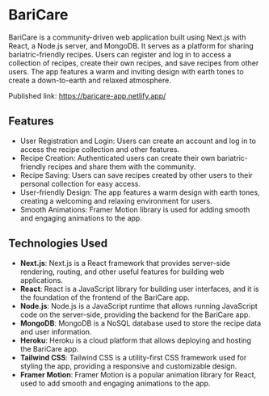 # BariCare

BariCare is a community-driven web application built using Next.js with React, a Node.js server, and MongoDB. It serves as a platform for sharing bariatric-friendly recipes. Users can register and log in to access a collection of recipes, create their own recipes, and save recipes from other users. The app features a warm and inviting design with earth tones to create a down-to-earth and relaxed atmosphere.

Published link: https://baricare-app.netlify.app/

## Features

- User Registration and Login: Users can create an account and log in to access the recipe collection and other features.
- Recipe Creation: Authenticated users can create their own bariatric-friendly recipes and share them with the community.
- Recipe Saving: Users can save recipes created by other users to their personal collection for easy access.
- User-friendly Design: The app features a warm design with earth tones, creating a welcoming and relaxing environment for users.
- Smooth Animations: Framer Motion library is used for adding smooth and engaging animations to the app.

## Technologies Used

- **Next.js**: Next.js is a React framework that provides server-side rendering, routing, and other useful features for building web applications.
- **React**: React is a JavaScript library for building user interfaces, and it is the foundation of the frontend of the BariCare app.
- **Node.js**: Node.js is a JavaScript runtime that allows running JavaScript code on the server-side, providing the backend for the BariCare app.
- **MongoDB**: MongoDB is a NoSQL database used to store the recipe data and user information.
- **Heroku**: Heroku is a cloud platform that allows deploying and hosting the BariCare app.
- **Tailwind CSS**: Tailwind CSS is a utility-first CSS framework used for styling the app, providing a responsive and customizable design.
- **Framer Motion**: Framer Motion is a popular animation library for React, used to add smooth and engaging animations to the app.
